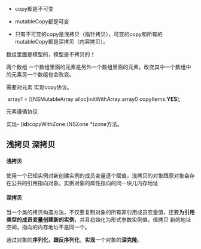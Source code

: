 - copy都是不可变

- mutableCopy都是可变

- 只有不可变的copy是浅拷贝（指针拷贝），可变的copy和所有的mutableCopy都是深拷贝（内容拷贝）。

数组里面是模型的，模型是不拷贝的！



两个数组  一个数组里面的元素是另外一个数组里面的元素。改变其中一个数组中的元素另一个数组也会改变。

需要对元素 实现copy协议。

​        array1 = [[NSMutableArray alloc]initWithArray:array0 copyItems:**YES**];

元素遵循<NSCopying>协议

实现\- (**id**)copyWithZone:(NSZone *)zone方法。



## 浅拷贝 深拷贝

#### 浅拷贝

使用一个已知实例对新创建实例的成员变量逐个赋值，浅拷贝的对象跟原对象会存在公共的引用指向对象。实例对象的属性指向的同一块儿内存地址

#### 深拷贝

当一个类的拷贝构造方法，不仅要复制对象的所有非引用成员变量值，还要**为引用类型的成员变量创建新的实例**，并且初始化为形式参数实例值。值拷贝 新的地址空间，指向的内存地址不是同一个。

通过对象的**序列化，跟反序列化**，**实现**一个对象的**深克隆**。

